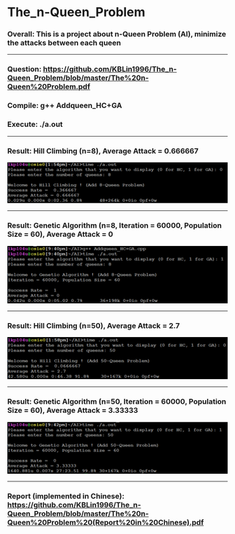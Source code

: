 # The_n-Queen_Problem

### **Overall: This is a project about n-Queen Problem (AI), minimize the attacks between each queen**

---

### **Question: https://github.com/KBLin1996/The_n-Queen_Problem/blob/master/The%20n-Queen%20Problem.pdf**

### **Compile: g++ Addqueen_HC+GA**

### **Execute: ./a.out**

---

### **Result: Hill Climbing (n=8), Average Attack = 0.666667**

![image](https://github.com/KBLin1996/The_n-Queen_Problem/blob/master/HC%20(n%3D8).png)

---

### **Result: Genetic Algorithm (n=8, Iteration = 60000, Population Size = 60), Average Attack = 0**

![image](https://github.com/KBLin1996/The_n-Queen_Problem/blob/master/GA%20(n%3D8).png)

---

### **Result: Hill Climbing (n=50), Average Attack = 2.7**

![image](https://github.com/KBLin1996/The_n-Queen_Problem/blob/master/HC%20(n%3D50).png)

---

### **Result: Genetic Algorithm (n=50, Iteration = 60000, Population Size = 60), Average Attack = 3.33333**

![image](https://github.com/KBLin1996/The_n-Queen_Problem/blob/master/GA%20(n%3D50).png)

---

### **Report (implemented in Chinese): https://github.com/KBLin1996/The_n-Queen_Problem/blob/master/The%20n-Queen%20Problem%20(Report%20in%20Chinese).pdf**
